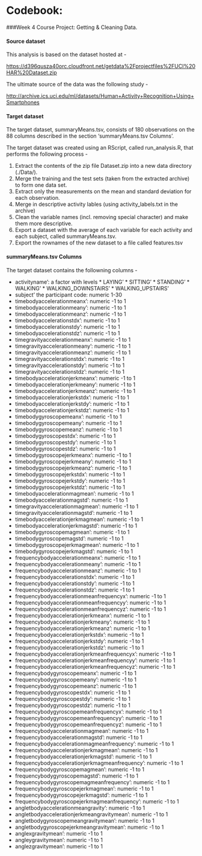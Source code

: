 # Codebook: 

###Week 4 Course Project: Getting &amp; Cleaning Data.

#### Source dataset

This analysis is based on the dataset hosted at - 

https://d396qusza40orc.cloudfront.net/getdata%2Fprojectfiles%2FUCI%20HAR%20Dataset.zip 

The ultimate source of the data was the following study -

http://archive.ics.uci.edu/ml/datasets/Human+Activity+Recognition+Using+Smartphones

#### Target dataset

The target dataset, summaryMeans.tsv, consists of 180 observations on the 88 columns described in the section ‘summaryMeans.tsv Columns’.

The target dataset was created using an RScript, called run_analysis.R, that performs the following process - 

1. Extract the contents of the zip file Dataset.zip into a new data directory (./Data/).
2. Merge the training and the test sets (taken from  the extracted archive) to form one data set.
3. Extract only the measurements on the mean and standard deviation for each observation.
4. Merge in descriptive activity lables (using activity_labels.txt in the archive)
5. Clean the variable names (incl. removing special character) and make them more descriptive.
6. Export a dataset with the average of each variable for each activity and each subject, called summaryMeans.tsv.
7. Export the rownames of the new dataset to a file called features.tsv

#### summaryMeans.tsv Columns

The target dataset contains the followning columns -

* activityname’: a factor with levels * LAYING’ * SITTING’ * STANDING’ * WALKING’ * WALKING_DOWNSTAIRS’ * WALKING_UPSTAIRS’
* subject’ the participant code: numeric 1-30 
* timebodyaccelerationmeanx’: numeric -1 to 1
* timebodyaccelerationmeany’: numeric -1 to 1
* timebodyaccelerationmeanz’: numeric -1 to 1
* timebodyaccelerationstdx’: numeric -1 to 1
* timebodyaccelerationstdy’: numeric -1 to 1
* timebodyaccelerationstdz’: numeric -1 to 1
* timegravityaccelerationmeanx’: numeric -1 to 1
* timegravityaccelerationmeany’: numeric -1 to 1
* timegravityaccelerationmeanz’: numeric -1 to 1
* timegravityaccelerationstdx’: numeric -1 to 1
* timegravityaccelerationstdy’: numeric -1 to 1
* timegravityaccelerationstdz’: numeric -1 to 1
* timebodyaccelerationjerkmeanx’: numeric -1 to 1
* timebodyaccelerationjerkmeany’: numeric -1 to 1
* timebodyaccelerationjerkmeanz’: numeric -1 to 1
* timebodyaccelerationjerkstdx’: numeric -1 to 1
* timebodyaccelerationjerkstdy’: numeric -1 to 1
* timebodyaccelerationjerkstdz’: numeric -1 to 1
* timebodygyroscopemeanx’: numeric -1 to 1
* timebodygyroscopemeany’: numeric -1 to 1
* timebodygyroscopemeanz’: numeric -1 to 1
* timebodygyroscopestdx’: numeric -1 to 1
* timebodygyroscopestdy’: numeric -1 to 1
* timebodygyroscopestdz’: numeric -1 to 1
* timebodygyroscopejerkmeanx’: numeric -1 to 1
* timebodygyroscopejerkmeany’: numeric -1 to 1
* timebodygyroscopejerkmeanz’: numeric -1 to 1
* timebodygyroscopejerkstdx’: numeric -1 to 1
* timebodygyroscopejerkstdy’: numeric -1 to 1
* timebodygyroscopejerkstdz’: numeric -1 to 1
* timebodyaccelerationmagmean’: numeric -1 to 1
* timebodyaccelerationmagstd’: numeric -1 to 1
* timegravityaccelerationmagmean’: numeric -1 to 1
* timegravityaccelerationmagstd’: numeric -1 to 1
* timebodyaccelerationjerkmagmean’: numeric -1 to 1
* timebodyaccelerationjerkmagstd’: numeric -1 to 1
* timebodygyroscopemagmean’: numeric -1 to 1
* timebodygyroscopemagstd’: numeric -1 to 1
* timebodygyroscopejerkmagmean’: numeric -1 to 1
* timebodygyroscopejerkmagstd’: numeric -1 to 1
* frequencybodyaccelerationmeanx’: numeric -1 to 1
* frequencybodyaccelerationmeany’: numeric -1 to 1
* frequencybodyaccelerationmeanz’: numeric -1 to 1
* frequencybodyaccelerationstdx’: numeric -1 to 1
* frequencybodyaccelerationstdy’: numeric -1 to 1
* frequencybodyaccelerationstdz’: numeric -1 to 1
* frequencybodyaccelerationmeanfrequencyx’: numeric -1 to 1
* frequencybodyaccelerationmeanfrequencyy’: numeric -1 to 1
* frequencybodyaccelerationmeanfrequencyz’: numeric -1 to 1
* frequencybodyaccelerationjerkmeanx’: numeric -1 to 1
* frequencybodyaccelerationjerkmeany’: numeric -1 to 1
* frequencybodyaccelerationjerkmeanz’: numeric -1 to 1
* frequencybodyaccelerationjerkstdx’: numeric -1 to 1
* frequencybodyaccelerationjerkstdy’: numeric -1 to 1
* frequencybodyaccelerationjerkstdz’: numeric -1 to 1
* frequencybodyaccelerationjerkmeanfrequencyx’: numeric -1 to 1
* frequencybodyaccelerationjerkmeanfrequencyy’: numeric -1 to 1
* frequencybodyaccelerationjerkmeanfrequencyz’: numeric -1 to 1
* frequencybodygyroscopemeanx’: numeric -1 to 1
* frequencybodygyroscopemeany’: numeric -1 to 1
* frequencybodygyroscopemeanz’: numeric -1 to 1
* frequencybodygyroscopestdx’: numeric -1 to 1
* frequencybodygyroscopestdy’: numeric -1 to 1
* frequencybodygyroscopestdz’: numeric -1 to 1
* frequencybodygyroscopemeanfrequencyx’: numeric -1 to 1
* frequencybodygyroscopemeanfrequencyy’: numeric -1 to 1
* frequencybodygyroscopemeanfrequencyz’: numeric -1 to 1
* frequencybodyaccelerationmagmean’: numeric -1 to 1
* frequencybodyaccelerationmagstd’: numeric -1 to 1
* frequencybodyaccelerationmagmeanfrequency’: numeric -1 to 1
* frequencybodyaccelerationjerkmagmean’: numeric -1 to 1
* frequencybodyaccelerationjerkmagstd’: numeric -1 to 1
* frequencybodyaccelerationjerkmagmeanfrequency’: numeric -1 to 1
* frequencybodygyroscopemagmean’: numeric -1 to 1
* frequencybodygyroscopemagstd’: numeric -1 to 1
* frequencybodygyroscopemagmeanfrequency’: numeric -1 to 1
* frequencybodygyroscopejerkmagmean’: numeric -1 to 1
* frequencybodygyroscopejerkmagstd’: numeric -1 to 1
* frequencybodygyroscopejerkmagmeanfrequency’: numeric -1 to 1
* angletbodyaccelerationmeangravity’: numeric -1 to 1
* angletbodyaccelerationjerkmeangravitymean’: numeric -1 to 1
* angletbodygyroscopemeangravitymean’: numeric -1 to 1
* angletbodygyroscopejerkmeangravitymean’: numeric -1 to 1
* anglexgravitymean’: numeric -1 to 1
* angleygravitymean’: numeric -1 to 1
* anglezgravitymean’: numeric -1 to 1
